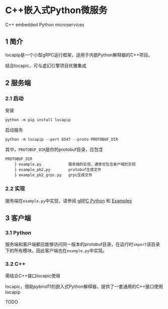 # C++嵌入式Python微服务

C++ embedded Python microservices

## 1 简介

locapip是一个小型gRPC运行框架，适用于内嵌Python解释器的C++项目。

结合locapic，可与虚幻引擎项目优雅集成

## 2 服务端

### 2.1 启动

安装

```shell
python -m pip install locapip
```

启动服务

```shell
python -m locapip --port 6547 --proto PROTOBUF_DIR
```

其中，```PROTOBUF_DIR```是你的protobuf目录，应包含

```
PROTOBUF_DIR
    ├ example.py            服务端的实现，通常也包含客户端的实现
    ├ example_pb2.py        protobuf生成文件
    ├ example_pb2_grpc.py   grpc生成文件
```

### 2.2 实现

服务端在```example.py```中实现，请参阅 [gRPC Python](https://grpc.io/docs/languages/python/)
和 [Examples](https://github.com/grpc/grpc/tree/master/examples)

## 3 客户端

### 3.1 Python

服务端和客户端都应能够访问同一版本的protobuf目录，在运行时```import```该目录下的所有模块，因此客户端也在```example.py```中实现。

### 3.2 C++

需结合C++接口locapic使用

locapic，借助pybind11的嵌入式Python解释器，提供了一套通用的C++接口使用locapip

TODO